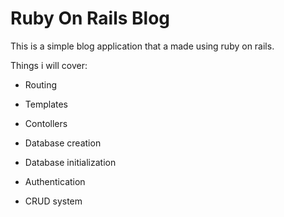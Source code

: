 # Ruby On Rails Blog

This is a simple blog application that a made using ruby on rails.

Things i will cover:

* Routing

* Templates

* Contollers

* Database creation

* Database initialization

* Authentication

* CRUD system
